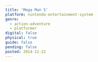 ```yaml
---
title: 'Mega Man 5'
platform: nintendo-entertainment-system
genre:
  - action-adventure
  - platformer
digital: false
physical: true
guide: false
pending: false
posted: 2014-12-22
---
```

